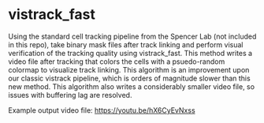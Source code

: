 # vistrack_fast
Using the standard cell tracking pipeline from the Spencer Lab (not included in this repo), take binary mask files after track linking and perform visual verification of the tracking quality using vistrack_fast. This method writes a video file after tracking that colors the cells with a psuedo-random colormap to visualize track linking. This algorithm is an improvement upon our classic vistrack pipeline, which is orders of magnitude slower than this new method. This algorithm also writes a considerably smaller video file, so issues with buffering lag are resolved.

Example output video file: https://youtu.be/hX6CyEvNxss
